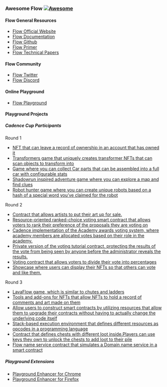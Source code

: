 ### **Awesome Flow** [![Awesome](https://cdn.rawgit.com/sindresorhus/awesome/d7305f38d29fed78fa85652e3a63e154dd8e8829/media/badge.svg)](https://github.com/sindresorhus/awesome)


#### Flow General Resources
- [Flow Official Website](https://www.onflow.org/)
- [Flow Documentation](https://www.onflow.org/docs)
- [Flow Github](https://github.com/onflow)
- [Flow Primer](https://www.onflow.org/primer)
- [Flow Technical Papers](https://www.onflow.org/technical-paper)

#### Flow Community
- [Flow Twitter](https://twitter.com/flow_blockchain)
- [Flow Discord](https://discord.com/invite/flow)

#### Online Playground
- [Flow Playground](https://play.onflow.org/)

#### Playground Projects
##### Cadence Cup Participants
Round 1
- [NFT that can leave a record of ownership in an account that has owned it](https://play.onflow.org/62188087-bb62-4e1a-89cf-e437c729b5f0)
- [Transformers game that uniquely creates transformer NFTs that can scan objects to transform into](https://play.onflow.org/7f66d257-3e12-4ac7-a2d0-2db503eede22)
- [Game where you can collect Car parts that can be assembled into a full car with configurable stats](https://play.onflow.org/56099f70-d0c8-42eb-917c-9670554d764b)
- [Shadowrun inspired adventure game where you can explore a map and find clues](https://play.onflow.org/159648c8-f6c2-49b1-8707-374f3efb80e8)
- [Robot hunter game where you can create unique robots based on a hash of a special word you’ve claimed for the robot](https://play.onflow.org/bffa4e28-0eaf-430c-83ea-7d2465daf98d)

Round 2
- [Contract that allows artists to put their art up for sale.](https://play.onflow.org/dd3edf29-5bd6-4782-b941-c021a9a374ca)
- [Resource-oriented ranked-choice voting smart contract that allows voters to rank their preference of the proposals they are voting on](https://play.onflow.org/85fba518-818e-40fd-a546-78365657901c)
- [Cadence implementation of the Academy awards voting system, where academy members are allocated votes based on their role in the academy. ](https://play.onflow.org/b7e2df71-c362-4827-8332-80685956ca75)
- [Private version of the voting tutorial contract, protecting the results of the vote from being seen by anyone before the administrator reveals the results. ](https://play.onflow.org/9ec6f096-60eb-4f7b-bfc1-abf15c572016)
- [Voting contract that allows voters to divide their vote into percentages](https://play.onflow.org/ea59b248-8e18-4862-9332-4a90c282c000)
- [Showcase where users can display their NFTs so that others can vote and like them. ](https://play.onflow.org/6b4b846e-1681-4612-b2c2-f0dc8bbe92ce)

Round 3
- [LavaFlow game, which is similar to chutes and ladders](https://play.onflow.org/addb97cd-6a56-4033-a07c-c89b820f52bf)
- [Tools and add-ons for NFTs that allow NFTs to hold a record of comments and art made on them](https://play.onflow.org/4b24ef74-9fe6-4892-a8d4-ec91d1caee31)
- [Allow users to construct smart contracts by utilizing resources that allow them to upgrade their contracts without having to actually change the underlying code itself](https://play.onflow.org/93dfe510-605c-42a6-90df-ae016b9b9f73)
- [Stack-based execution environment that defines different resources as opcodes in a programming language](https://play.onflow.org/8e5283ba-9e5b-4b41-be37-dbf55b6a26ea)
- [Contract that defines chests with different loot inside.Players can use keys they own to unlock the chests to add loot to their pile](https://play.onflow.org/50d7d7d3-a439-4d09-b3a2-207071804820)
- [Flow name service contract that simulates a Domain name service in a smart contract](https://play.onflow.org/e05e38b1-3e45-403e-ae7f-00788893395f)

##### Playground Extensions
- [Playground Enhancer for Chrome](https://chrome.google.com/webstore/detail/flow-playground-enhancer/agjkjdemgkkmgdmeobefbmfiakkgkkdh)
- [Playground Enhancer for Firefox](https://addons.mozilla.org/en-US/firefox/addon/flow-playground-enhancer/)
